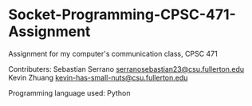 # Socket-Programming-CPSC-471-Assignment
Assignment for my computer's communication class, CPSC 471

Contributers: 
Sebastian Serrano
serranosebastian23@csu.fullerton.edu
Kevin Zhuang
kevin-has-small-nuts@csu.fullerton.edu

Programming language used: Python
